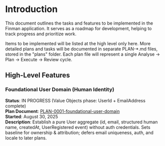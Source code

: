 # Introduction

This document outlines the tasks and features to be implemented in the Finman application.
It serves as a roadmap for development, helping to track progress and prioritize work.

Items to be implemented will be listed at the high level only here. More detailed plans and tasks will be documented in separate PLAN-*.md files, stored in the "plans" folder. Each plan file will represent a single Analyse -> Plan -> Execute -> Review cycle.

## High-Level Features

### Foundational User Domain (Human Identity)
**Status**: IN PROGRESS (Value Objects phase: UserId + EmailAddress complete)  
**Plan Document**: [PLAN-0001-foundational-user-domain](plans/PLAN-0001-foundational-user-domain.md)  
**Started**: August 30, 2025  
**Description**: Establish a pure User aggregate (id, email, structured human name, createdAt, UserRegistered event) without auth credentials. Sets baseline for ownership & attribution; defers email uniqueness, auth, and locale to later plans.
